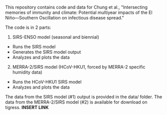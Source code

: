 This repository contains code and data for Chung et al., "Intersecting memories of immunity and climate: Potential multiyear impacts of the El Niño—Southern Oscillation on infectious disease spread."

The code is in 2 parts:
1. SIRS-ENSO model (seasonal and biennial)
* Runs the SIRS model
* Generates the SIRS model output
* Analyzes and plots the data
2. MERRA-2/SIRS model (HCoV-HKU1, forced by MERRA-2 specific humidity data)
* Runs the HCoV-HKU1 SIRS model
* Analyzes and plots the data

The data from the SIRS model (#1) output is provided in the data/ folder. The data from the MERRA-2/SIRS model (#2) is available for download on tigress. **INSERT LINK**

